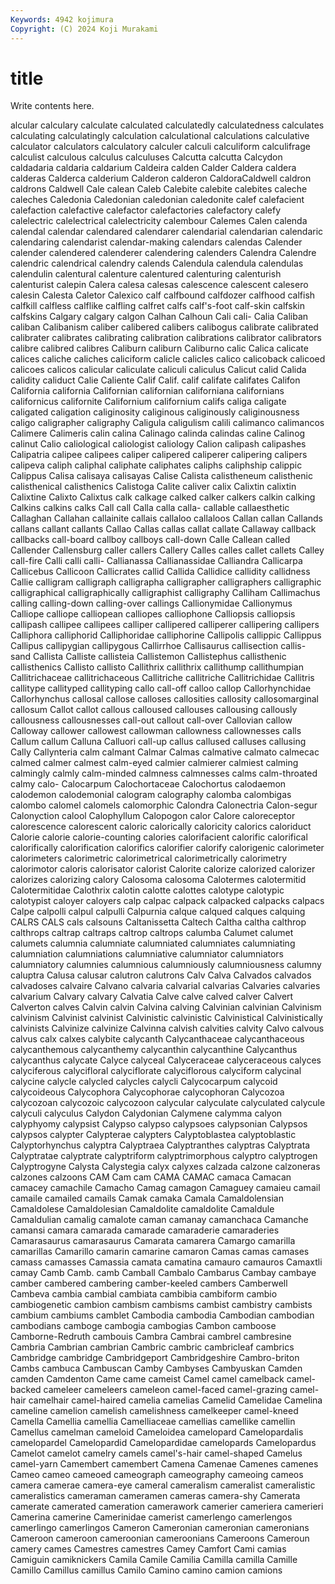 ```yaml
---
Keywords: 4942 kojimura
Copyright: (C) 2024 Koji Murakami
---
```


# title

Write contents here.



alcular calculary calculate calculated calculatedly calculatedness calculates calculating calculatingly
calculation calculational calculations calculative calculator calculators calculatory calculer calculi calculiform
calculifrage calculist calculous calculus calculuses Calcutta calcutta Calcydon caldadaria caldaria
caldarium Caldeira calden Calder Caldera caldera calderas Calderca calderium Calderon
calderon CaldoraCaldwell caldron caldrons Caldwell Cale calean Caleb Calebite calebite
calebites caleche caleches Caledonia Caledonian caledonian caledonite calef calefacient calefaction
calefactive calefactor calefactories calefactory calefy calelectric calelectrical calelectricity calembour Calemes
Calen calenda calendal calendar calendared calendarer calendarial calendarian calendaric calendaring
calendarist calendar-making calendars calendas Calender calender calendered calenderer calendering calenders
Calendra Calendre calendric calendrical calendry calends Calendula calendula calendulas calendulin
calentural calenture calentured calenturing calenturish calenturist calepin Calera calesa calesas
calescence calescent calesero calesin Calesta Caletor Calexico calf calfbound calfdozer
calfhood calfish calfkill calfless calflike calfling calfret calfs calf's-foot calf-skin
calfskin calfskins Calgary calgary calgon Calhan Calhoun Cali cali- Calia
Caliban caliban Calibanism caliber calibered calibers calibogus calibrate calibrated calibrater
calibrates calibrating calibration calibrations calibrator calibrators calibre calibred calibres Caliburn
caliburn Caliburno calic Calica calicate calices caliche caliches caliciform calicle
calicles calico calicoback calicoed calicoes calicos calicular caliculate caliculi caliculus
Calicut calid Calida calidity caliduct Calie Caliente Calif Calif. calif
califate califates Califon California california Californian californian californiana californians californicus
californite Californium californium califs caliga caligate caligated caligation caliginosity caliginous
caliginously caliginousness caligo caligrapher caligraphy Caligula caligulism calili calimanco calimancos
Calimere Calimeris calin calina Calinago calinda calindas caline Calinog calinut
Calio caliological caliologist caliology Calion calipash calipashes Calipatria calipee calipees
caliper calipered caliperer calipering calipers calipeva caliph caliphal caliphate caliphates
caliphs caliphship calippic Calippus Calisa calisaya calisayas Calise Calista calistheneum
calisthenic calisthenical calisthenics Calistoga Calite caliver calix Calixtin calixtin Calixtine
Calixto Calixtus calk calkage calked calker calkers calkin calking Calkins
calkins calks Call call Calla calla calla- callable callaesthetic Callaghan
Callahan callainite callais callaloo callaloos Callan callan Callands callans callant
callants Callao Callas callas callat callate Callaway callback callbacks call-board
callboy callboys call-down Calle Callean called Callender Callensburg caller callers
Callery Calles calles callet callets Calley call-fire Calli calli calli-
Callianassa Callianassidae Calliandra Callicarpa Callicebus Callicoon Callicrates callid Callida Callidice
callidity callidness Callie calligram calligraph calligrapha calligrapher calligraphers calligraphic calligraphical
calligraphically calligraphist calligraphy Calliham Callimachus calling calling-down calling-over callings Callionymidae
Callionymus Calliope calliope calliopean calliopes calliophone Calliopsis calliopsis callipash callipee
callipees calliper callipered calliperer callipering callipers Calliphora calliphorid Calliphoridae calliphorine
Callipolis callippic Callippus Callipus callipygian callipygous Callirrhoe Callisaurus callisection callis-sand
Callista Calliste callisteia Callistemon Callistephus callisthenic callisthenics Callisto callisto Callithrix
callithrix callithump callithumpian Callitrichaceae callitrichaceous Callitriche callitriche Callitrichidae Callitris callitype
callityped callityping callo call-off calloo callop Callorhynchidae Callorhynchus callosal callose
calloses callosities callosity callosomarginal callosum Callot callot callous calloused callouses
callousing callously callousness callousnesses call-out callout call-over Callovian callow Calloway
callower callowest callowman callowness callownesses calls Callum callum Calluna Calluori
call-up callus callused calluses callusing Cally Callynteria calm calmant Calmar
Calmas calmative calmato calmecac calmed calmer calmest calm-eyed calmier calmierer
calmiest calming calmingly calmly calm-minded calmness calmnesses calms calm-throated calmy
calo- Calocarpum Calochortaceae Calochortus calodaemon calodemon calodemonial calogram calography calomba
calombigas calombo calomel calomels calomorphic Calondra Calonectria Calon-segur Calonyction calool
Calophyllum Calopogon calor Calore caloreceptor calorescence calorescent caloric calorically caloricity
calorics caloriduct Calorie calorie calorie-counting calories calorifacient calorific calorifical calorifically
calorification calorifics calorifier calorify calorigenic calorimeter calorimeters calorimetric calorimetrical calorimetrically
calorimetry calorimotor caloris calorisator calorist Calorite calorize calorized calorizer calorizes
calorizing calory Calosoma calosoma Calotermes calotermitid Calotermitidae Calothrix calotin calotte
calottes calotype calotypic calotypist caloyer caloyers calp calpac calpack calpacked
calpacks calpacs Calpe calpolli calpul calpulli Calpurnia calque calqued calques
calquing CALRS CALS cals calsouns Caltanissetta Caltech Caltha caltha calthrop
calthrops caltrap caltraps caltrop caltrops calumba Calumet calumet calumets calumnia
calumniate calumniated calumniates calumniating calumniation calumniations calumniative calumniator calumniators calumniatory
calumnies calumnious calumniously calumniousness calumny caluptra Calusa calusar calutron calutrons
Calv Calva Calvados calvados calvadoses calvaire Calvano calvaria calvarial calvarias
Calvaries calvaries calvarium Calvary calvary Calvatia Calve calve calved calver
Calvert Calverton calves Calvin calvin Calvina calving Calvinian calvinian Calvinism
calvinism Calvinist calvinist Calvinistic calvinistic Calvinistical Calvinistically calvinists Calvinize calvinize
Calvinna calvish calvities calvity Calvo calvous calvus calx calxes calybite
calycanth Calycanthaceae calycanthaceous calycanthemous calycanthemy calycanthin calycanthine Calycanthus calycanthus calycate
Calyce calyceal Calyceraceae calyceraceous calyces calyciferous calycifloral calyciflorate calyciflorous calyciform
calycinal calycine calycle calycled calycles calycli Calycocarpum calycoid calycoideous Calycophora
Calycophorae calycophoran Calycozoa calycozoan calycozoic calycozoon calycular calyculate calyculated calycule
calyculi calyculus Calydon Calydonian Calymene calymma calyon calyphyomy calypsist Calypso
calypso calypsoes calypsonian Calypsos calypsos calypter Calypterae calypters Calyptoblastea calyptoblastic
Calyptorhynchus calyptra Calyptraea Calyptranthes calyptras Calyptrata Calyptratae calyptrate calyptriform calyptrimorphous
calyptro calyptrogen Calyptrogyne Calysta Calystegia calyx calyxes calzada calzone calzoneras
calzones calzoons CAM Cam cam CAMA CAMAC camaca Camacan camacey
camachile Camacho Camag camagon Camaguey camaieu camail camaile camailed camails
Camak camaka Camala Camaldolensian Camaldolese Camaldolesian Camaldolite camaldolite Camaldule Camaldulian
camalig camalote caman camanay camanchaca Camanche camansi camara camarada camarade
camaraderie camaraderies Camarasaurus camarasaurus Camarata camarera Camargo camarilla camarillas Camarillo
camarin camarine camaron Camas camas camases camass camasses Camassia camata
camatina camauro camauros Camaxtli camay Camb Camb. camb Camball Cambalo
Cambarus Cambay cambaye camber cambered cambering camber-keeled cambers Camberwell Cambeva
cambia cambial cambiata cambibia cambiform cambio cambiogenetic cambion cambism cambisms
cambist cambistry cambists cambium cambiums camblet Cambodia cambodia Cambodian cambodian
cambodians camboge cambogia cambogias Cambon camboose Camborne-Redruth cambouis Cambra Cambrai
cambrel cambresine Cambria Cambrian cambrian Cambric cambric cambricleaf cambrics Cambridge
cambridge Cambridgeport Cambridgeshire Cambro-briton Cambs cambuca Cambuscan Camby Cambyses Cambyuskan
Camden camden Camdenton Came came cameist Camel camel camelback camel-backed
cameleer cameleers cameleon camel-faced camel-grazing camel-hair camelhair camel-haired camelia camelias
Camelid Camelidae Camelina cameline camelion camelish camelishness camelkeeper camel-kneed Camella
Camellia camellia Camelliaceae camellias camellike camellin Camellus camelman cameloid Cameloidea
camelopard Camelopardalis camelopardel Camelopardid Camelopardidae camelopards Camelopardus Camelot camelot camelry
camels camel's-hair camel-shaped Camelus camel-yarn Camembert camembert Camena Camenae Camenes
camenes Cameo cameo cameoed cameograph cameography cameoing cameos camera camerae
camera-eye cameral cameralism cameralist cameralistic cameralistics cameraman cameramen cameras camera-shy
Camerata camerate camerated cameration camerawork camerier cameriera camerieri Camerina camerine
Camerinidae camerist camerlengo camerlengos camerlingo camerlingos Cameron Cameronian cameronian cameronians
Cameroon cameroon cameroonian cameroonians Cameroons Cameroun camery cames Camestres camestres
Camey Camfort Cami camias Camiguin camiknickers Camila Camile Camilia Camilla
camilla Camille Camillo Camillus camillus Camilo Camino camino camion camions
